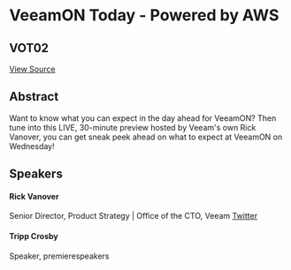 # VeeamON Today - Powered by AWS
## VOT02
[View Source](https://connect.veeam.com/flow/veeam/veeamon2023/attendeeportal/page/sessioncatalog/session/1683293751452001SVBL)

## Abstract
Want to know what you can expect in the day ahead for VeeamON? Then tune into this LIVE, 30-minute preview hosted by Veeam's own Rick Vanover, you can get sneak peek ahead on what to expect at VeeamON on Wednesday! 

## Speakers
#### Rick Vanover
Senior Director, Product Strategy | Office of the CTO, Veeam
[Twitter](http://twitter.com/RickVanover)
#### Tripp Crosby
Speaker, premierespeakers